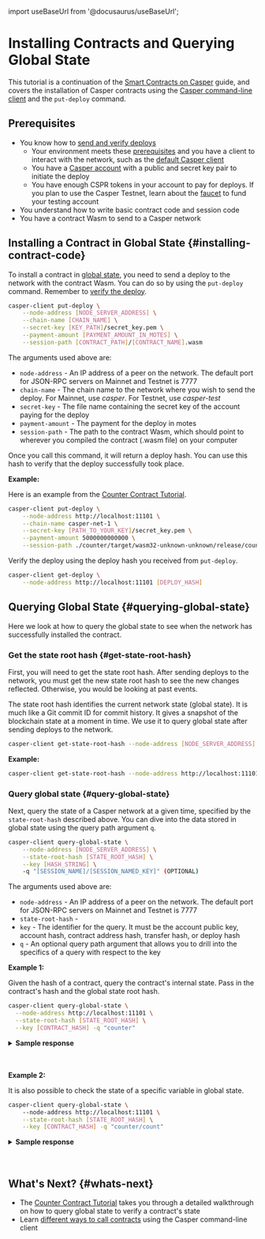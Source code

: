 import useBaseUrl from '@docusaurus/useBaseUrl';

# Installing Contracts and Querying Global State

This tutorial is a continuation of the [Smart Contracts on Casper](/dapp-dev-guide/writing-contracts/rust) guide, and covers the installation of Casper contracts using the [Casper command-line client](/workflow/setup/#the-casper-command-line-client) and the `put-deploy` command. <!-- TODO add latest links when the content is live -->

## Prerequisites

- You know how to [send and verify deploys](sending-deploys.md)
   - Your environment meets these [prerequisites](/workflow/setup/) and you have a client to interact with the network, such as the [default Casper client](/workflow/setup#the-casper-command-line-client)
   - You have a [Casper account](/workflow/setup/#setting-up-an-account) with a public and secret key pair to initiate the deploy
   - You have enough CSPR tokens in your account to pay for deploys. If you plan to use the Casper Testnet, learn about the [faucet](/workflow/token-transfer#2-the-faucet) to fund your testing account
- You understand how to write basic contract code and session code
- You have a contract Wasm to send to a Casper network

## Installing a Contract in Global State {#installing-contract-code}

To install a contract in [global state](/glossary/G.md#global-state), you need to send a deploy to the network with the contract Wasm. You can do so by using the `put-deploy` command. Remember to [verify the deploy](sending-deploys.md#sending-the-deploy).

```bash
casper-client put-deploy \
    --node-address [NODE_SERVER_ADDRESS] \
    --chain-name [CHAIN_NAME] \
    --secret-key [KEY_PATH]/secret_key.pem \
    --payment-amount [PAYMENT_AMOUNT_IN_MOTES] \
    --session-path [CONTRACT_PATH]/[CONTRACT_NAME].wasm
```

The arguments used above are:
-   `node-address` - An IP address of a peer on the network. The default port for JSON-RPC servers on Mainnet and Testnet is 7777
-   `chain-name` - The chain name to the network where you wish to send the deploy. For Mainnet, use *casper*. For Testnet, use *casper-test*
-   `secret-key` - The file name containing the secret key of the account paying for the deploy
-   `payment-amount` - The payment for the deploy in motes
-   `session-path` - The path to the contract Wasm, which should point to wherever you compiled the contract (.wasm file) on your computer

Once you call this command, it will return a deploy hash. You can use this hash to verify that the deploy successfully took place.

**Example:**

Here is an example from the [Counter Contract Tutorial](/dapp-dev-guide/tutorials/counter/walkthrough/#deploy-the-counter).

```bash
casper-client put-deploy \
    --node-address http://localhost:11101 \
    --chain-name casper-net-1 \
    --secret-key [PATH_TO_YOUR_KEY]/secret_key.pem \
    --payment-amount 5000000000000 \
    --session-path ./counter/target/wasm32-unknown-unknown/release/counter-define.wasm
```

Verify the deploy using the deploy hash you received from `put-deploy`.

```bash
casper-client get-deploy \
    --node-address http://localhost:11101 [DEPLOY_HASH]
```

## Querying Global State {#querying-global-state} 

Here we look at how to query the global state to see when the network has successfully installed the contract.

### Get the state root hash {#get-state-root-hash}

First, you will need to get the state root hash. After sending deploys to the network, you must get the new state root hash to see the new changes reflected. Otherwise, you would be looking at past events.

The state root hash identifies the current network state (global state). It is much like a Git commit ID for commit history. It gives a snapshot of the blockchain state at a moment in time. We use it to query global state after sending deploys to the network.

```bash
casper-client get-state-root-hash --node-address [NODE_SERVER_ADDRESS]
```

**Example:**

```bash
casper-client get-state-root-hash --node-address http://localhost:11101
```

### Query global state {#query-global-state}

Next, query the state of a Casper network at a given time, specified by the `state-root-hash` described above. You can dive into the data stored in global state using the query path argument `q`.

```bash
casper-client query-global-state \
    --node-address [NODE_SERVER_ADDRESS] \
    --state-root-hash [STATE_ROOT_HASH] \
    --key [HASH_STRING] \ 
    -q "[SESSION_NAME]/[SESSION_NAMED_KEY]" (OPTIONAL)
```

The arguments used above are:
-   `node-address` - An IP address of a peer on the network. The default port for JSON-RPC servers on Mainnet and Testnet is 7777
-   `state-root-hash` - 
-   `key` - The identifier for the query. It must be the account public key, account hash, contract address hash, transfer hash, or deploy hash
-   `q` - An optional query path argument that allows you to drill into the specifics of a query with respect to the key

**Example 1:**

Given the hash of a contract, query the contract's internal state. Pass in the contract's hash and the global state root hash.

```bash
casper-client query-global-state \
  --node-address http://localhost:11101 \
  --state-root-hash [STATE_ROOT_HASH] \
  --key [CONTRACT_HASH] -q "counter"
```

<details>
<summary><b>Sample response</b></summary>

```bash
{
  "api_version": "1.0.0",
  "stored_value": {
    "CLValue": {
      "bytes": "0b000000e280984d65646861e28099",
      "cl_type": "String"
    }
  }
}
```
</details>
<br></br>

**Example 2:**

It is also possible to check the state of a specific variable in global state.

```bash
casper-client query-global-state \ 
    --node-address http://localhost:11101 \
    --state-root-hash [STATE_ROOT_HASH] \
    --key [CONTRACT_HASH] -q "counter/count"
```

<details>
<summary><b>Sample response</b></summary>

```bash
{
  "api_version": "1.0.0",
  "stored_value": {
    "CLValue": {
      "bytes": "0b000000e280984d65646861e28099",
      "cl_type": "String"
    }
  }
}
```
</details>
<br></br>

## What's Next? {#whats-next}

- The [Counter Contract Tutorial](/dapp-dev-guide/tutorials/counter/index.md) takes you through a detailed walkthrough on how to query global state to verify a contract's state
- Learn [different ways to call contracts](calling-contracts.md) using the Casper command-line client